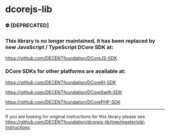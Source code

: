 # dcorejs-lib

### :no_entry: [DEPRECATED]
### This library is no longer maintained, it has been replaced by new JavaScript / TypeScript DCore SDK at:
https://github.com/DECENTfoundation/DCoreJS-SDK

### DCore SDKs for other platforms are available at:

https://github.com/DECENTfoundation/DCoreKt-SDK

https://github.com/DECENTfoundation/DCoreSwift-SDK

https://github.com/DECENTfoundation/DCorePHP-SDK

---
If you are looking for original instructions for this library please see https://github.com/DECENTfoundation/dcorejs-lib/tree/master/old-instructions
